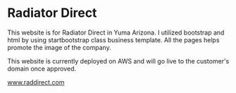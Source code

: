 # Radiator Direct

This website is for Radiator Direct in Yuma Arizona.  I utilized bootstrap and html by using startbootstrap class business template.  All the pages helps promote the image of the company.

This website is currently deployed on AWS and will go live to the customer's domain once approved.

www.raddirect.com